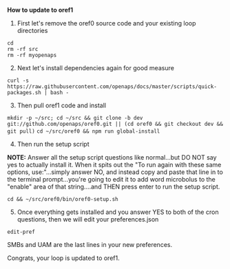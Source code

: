 **How to update to oref1**

1. First let's remove the oref0 source code and your existing loop directories

```
cd
rm -rf src
rm -rf myopenaps
```

2. Next let's install dependencies again for good measure

`curl -s https://raw.githubusercontent.com/openaps/docs/master/scripts/quick-packages.sh | bash -`

3. Then pull oref1 code and install

`mkdir -p ~/src; cd ~/src && git clone -b dev git://github.com/openaps/oref0.git || (cd oref0 && git checkout dev && git pull)`
`cd ~/src/oref0 && npm run global-install`

4. Then run the setup script

**NOTE:**  Answer all the setup script questions like normal...but DO NOT say yes to actually install it.  When it spits out the "To run again with these same options, use:"...simply answer NO, and instead copy and paste that line in to the terminal prompt...you're going to edit it to add word microbolus to the "enable" area of that string....and THEN press enter to run the setup script.

`cd && ~/src/oref0/bin/oref0-setup.sh`


5. Once everything gets installed and you answer YES to both of the cron questions, then we will edit your preferences.json

`edit-pref`

SMBs and UAM are the last lines in your new preferences.

Congrats, your loop is updated to oref1.
